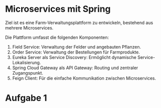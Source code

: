 # Microservices mit Spring
 Ziel ist es eine Farm-Verwaltungsplattform zu entwickeln, bestehend aus mehrere Microservices. 

 Die Plattform umfasst die folgenden Komponenten:

 1. Field Service: Verwaltung der Felder und angebauten Pflanzen.
 2. Order Service: Verwaltung der Bestellungen für Farmprodukte.
 3. Eureka Server als Service Discovery: Ermöglicht dynamische Service-Lokalisierung.
 4. Spring Cloud Gateway als API Gateway: Routing und zentraler Zugangspunkt.
 5. Feign Client: Für die einfache Kommunikation zwischen Microservices.

# Aufgabe 1